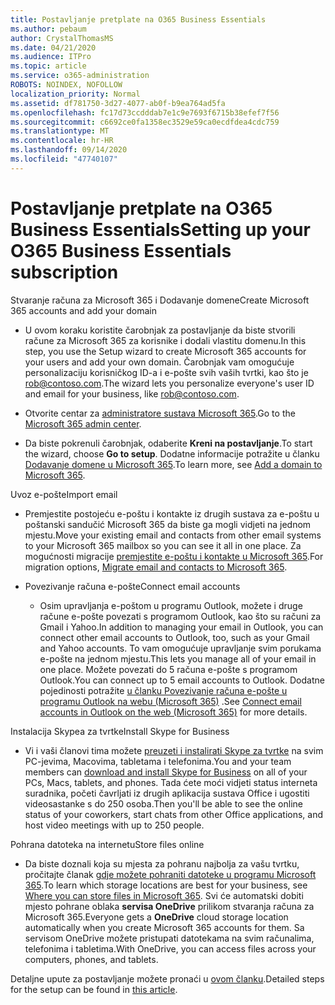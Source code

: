 ```yaml
---
title: Postavljanje pretplate na O365 Business Essentials
ms.author: pebaum
author: CrystalThomasMS
ms.date: 04/21/2020
ms.audience: ITPro
ms.topic: article
ms.service: o365-administration
ROBOTS: NOINDEX, NOFOLLOW
localization_priority: Normal
ms.assetid: df781750-3d27-4077-ab0f-b9ea764ad5fa
ms.openlocfilehash: fc17d73ccdddab7e1c9e7693f6715b38efef7f56
ms.sourcegitcommit: c6692ce0fa1358ec3529e59ca0ecdfdea4cdc759
ms.translationtype: MT
ms.contentlocale: hr-HR
ms.lasthandoff: 09/14/2020
ms.locfileid: "47740107"
---
```

# <a name="setting-up-your-o365-business-essentials-subscription"></a><span data-ttu-id="9aeea-102">Postavljanje pretplate na O365 Business Essentials</span><span class="sxs-lookup"><span data-stu-id="9aeea-102">Setting up your O365 Business Essentials subscription</span></span>

<span data-ttu-id="9aeea-103">Stvaranje računa za Microsoft 365 i Dodavanje domene</span><span class="sxs-lookup"><span data-stu-id="9aeea-103">Create Microsoft 365 accounts and add your domain</span></span>
  
- <span data-ttu-id="9aeea-104">U ovom koraku koristite čarobnjak za postavljanje da biste stvorili račune za Microsoft 365 za korisnike i dodali vlastitu domenu.</span><span class="sxs-lookup"><span data-stu-id="9aeea-104">In this step, you use the Setup wizard to create Microsoft 365 accounts for your users and add your own domain.</span></span> <span data-ttu-id="9aeea-105">Čarobnjak vam omogućuje personalizaciju korisničkog ID-a i e-pošte svih vaših tvrtki, kao što je [rob@contoso.com](mailto:rob@contoso.com).</span><span class="sxs-lookup"><span data-stu-id="9aeea-105">The wizard lets you personalize everyone's user ID and email for your business, like [rob@contoso.com](mailto:rob@contoso.com).</span></span>
    
- <span data-ttu-id="9aeea-106">Otvorite centar za [administratore sustava Microsoft 365](https://login.partner.microsoftonline.cn/).</span><span class="sxs-lookup"><span data-stu-id="9aeea-106">Go to the [Microsoft 365 admin center](https://login.partner.microsoftonline.cn/).</span></span>
    
- <span data-ttu-id="9aeea-107">Da biste pokrenuli čarobnjak, odaberite **Kreni na postavljanje**.</span><span class="sxs-lookup"><span data-stu-id="9aeea-107">To start the wizard, choose **Go to setup**.</span></span> <span data-ttu-id="9aeea-108">Dodatne informacije potražite u članku [Dodavanje domene u Microsoft 365](https://docs.microsoft.com/microsoft-365/admin/setup/add-domain).</span><span class="sxs-lookup"><span data-stu-id="9aeea-108">To learn more, see [Add a domain to Microsoft 365](https://docs.microsoft.com/microsoft-365/admin/setup/add-domain).</span></span>
    
<span data-ttu-id="9aeea-109">Uvoz e-pošte</span><span class="sxs-lookup"><span data-stu-id="9aeea-109">Import email</span></span>
  
- <span data-ttu-id="9aeea-110">Premjestite postojeću e-poštu i kontakte iz drugih sustava za e-poštu u poštanski sandučić Microsoft 365 da biste ga mogli vidjeti na jednom mjestu.</span><span class="sxs-lookup"><span data-stu-id="9aeea-110">Move your existing email and contacts from other email systems to your Microsoft 365 mailbox so you can see it all in one place.</span></span> <span data-ttu-id="9aeea-111">Za mogućnosti migracije [premjestite e-poštu i kontakte u Microsoft 365](https://docs.microsoft.com/microsoft-365/admin/setup/migrate-email-and-contacts-admin).</span><span class="sxs-lookup"><span data-stu-id="9aeea-111">For migration options, [Migrate email and contacts to Microsoft 365](https://docs.microsoft.com/microsoft-365/admin/setup/migrate-email-and-contacts-admin).</span></span>
    
- <span data-ttu-id="9aeea-112">Povezivanje računa e-pošte</span><span class="sxs-lookup"><span data-stu-id="9aeea-112">Connect email accounts</span></span>
    
  - <span data-ttu-id="9aeea-113">Osim upravljanja e-poštom u programu Outlook, možete i druge račune e-pošte povezati s programom Outlook, kao što su računi za Gmail i Yahoo.</span><span class="sxs-lookup"><span data-stu-id="9aeea-113">In addition to managing your email in Outlook, you can connect other email accounts to Outlook, too, such as your Gmail and Yahoo accounts.</span></span> <span data-ttu-id="9aeea-114">To vam omogućuje upravljanje svim porukama e-pošte na jednom mjestu.</span><span class="sxs-lookup"><span data-stu-id="9aeea-114">This lets you manage all of your email in one place.</span></span> <span data-ttu-id="9aeea-115">Možete povezati do 5 računa e-pošte s programom Outlook.</span><span class="sxs-lookup"><span data-stu-id="9aeea-115">You can connect up to 5 email accounts to Outlook.</span></span> <span data-ttu-id="9aeea-116">Dodatne pojedinosti potražite [u članku Povezivanje računa e-pošte u programu Outlook na webu (Microsoft 365)](https://support.office.com/Article/Connect-email-accounts-in-Outlook-on-the-web-Office-365-d7012ff0-924f-4f78-8aca-c3912d886c4d) .</span><span class="sxs-lookup"><span data-stu-id="9aeea-116">See [Connect email accounts in Outlook on the web (Microsoft 365)](https://support.office.com/Article/Connect-email-accounts-in-Outlook-on-the-web-Office-365-d7012ff0-924f-4f78-8aca-c3912d886c4d) for more details.</span></span> 
    
<span data-ttu-id="9aeea-117">Instalacija Skypea za tvrtke</span><span class="sxs-lookup"><span data-stu-id="9aeea-117">Install Skype for Business</span></span>
  
- <span data-ttu-id="9aeea-118">Vi i vaši članovi tima možete [preuzeti i instalirati Skype za tvrtke](https://support.office.com/Article/download-and-install-Skype-for-Business-8a0d4da8-9d58-44f9-9759-5c8f340cb3fb) na svim PC-jevima, Macovima, tabletama i telefonima.</span><span class="sxs-lookup"><span data-stu-id="9aeea-118">You and your team members can [download and install Skype for Business](https://support.office.com/Article/download-and-install-Skype-for-Business-8a0d4da8-9d58-44f9-9759-5c8f340cb3fb) on all of your PCs, Macs, tablets, and phones.</span></span> <span data-ttu-id="9aeea-119">Tada ćete moći vidjeti status interneta suradnika, početi čavrljati iz drugih aplikacija sustava Office i ugostiti videosastanke s do 250 osoba.</span><span class="sxs-lookup"><span data-stu-id="9aeea-119">Then you'll be able to see the online status of your coworkers, start chats from other Office applications, and host video meetings with up to 250 people.</span></span> 
    
<span data-ttu-id="9aeea-120">Pohrana datoteka na internetu</span><span class="sxs-lookup"><span data-stu-id="9aeea-120">Store files online</span></span>
  
- <span data-ttu-id="9aeea-121">Da biste doznali koja su mjesta za pohranu najbolja za vašu tvrtku, pročitajte članak [gdje možete pohraniti datoteke u programu Microsoft 365](https://support.office.com/article/c7c20284-bc94-47f4-9728-d28e9daf0790.aspx).</span><span class="sxs-lookup"><span data-stu-id="9aeea-121">To learn which storage locations are best for your business, see [Where you can store files in Microsoft 365](https://support.office.com/article/c7c20284-bc94-47f4-9728-d28e9daf0790.aspx).</span></span> <span data-ttu-id="9aeea-122">Svi će automatski dobiti mjesto pohrane oblaka **servisa OneDrive** prilikom stvaranja računa za Microsoft 365.</span><span class="sxs-lookup"><span data-stu-id="9aeea-122">Everyone gets a **OneDrive** cloud storage location automatically when you create Microsoft 365 accounts for them.</span></span> <span data-ttu-id="9aeea-123">Sa servisom OneDrive možete pristupati datotekama na svim računalima, telefonima i tabletima.</span><span class="sxs-lookup"><span data-stu-id="9aeea-123">With OneDrive, you can access files across your computers, phones, and tablets.</span></span> 
    
<span data-ttu-id="9aeea-124">Detaljne upute za postavljanje možete pronaći u [ovom članku](https://docs.microsoft.com/microsoft-365/admin/setup/setup).</span><span class="sxs-lookup"><span data-stu-id="9aeea-124">Detailed steps for the setup can be found in [this article](https://docs.microsoft.com/microsoft-365/admin/setup/setup).</span></span>
  

